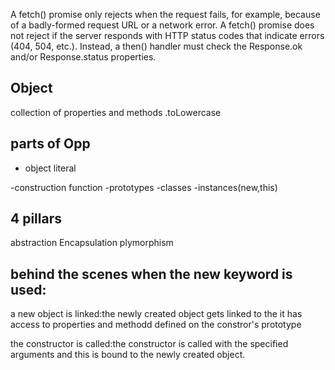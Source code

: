 A fetch() promise only rejects when the request fails, for example, because of a badly-formed request URL or a network error. A fetch() promise does not reject if the server responds with HTTP status codes that indicate errors (404, 504, etc.). Instead, a then() handler must check the Response.ok and/or Response.status properties.

 ## Object
 collection of properties and methods
.toLowercase

## parts of Opp

- object literal

-construction function
-prototypes
-classes
-instances(new,this)


 ## 4 pillars
 abstraction
 Encapsulation
 plymorphism


 ## behind the scenes when the new keyword is used:
 a new object is linked:the newly created object gets linked to the it has access to properties and methodd defined on the constror's prototype


 the constructor is called:the constructor is called with the specified arguments and this is bound to the newly created object.
